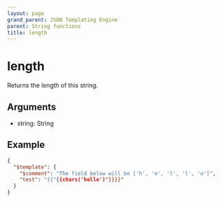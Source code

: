 ```yaml
---
layout: page
grand_parent: JSON Templating Engine
parent: String functions
title: length
---
```


# length

Returns the length of this string.

## Arguments

 - string: String

## Example

```json
{
  "$template": {
    "$comment": "The field below will be ['h', 'e', 'l', 'l', 'o']",
    "test": "{{"{{chars('hello')"}}}}"
  }
}
```
